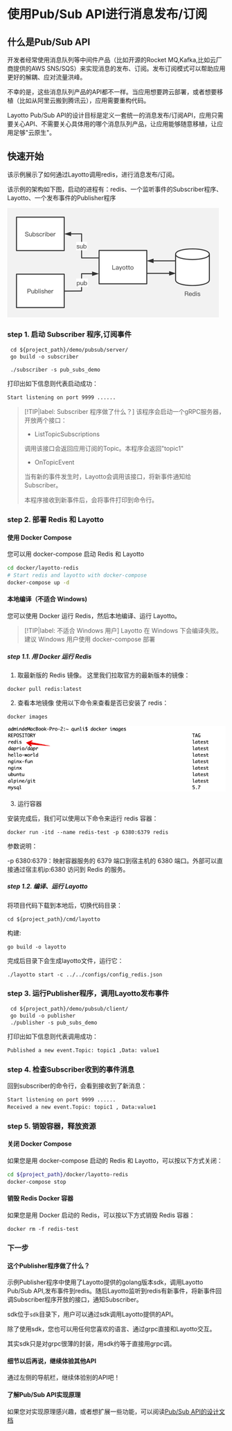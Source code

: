 # 使用Pub/Sub API进行消息发布/订阅
## 什么是Pub/Sub API
开发者经常使用消息队列等中间件产品（比如开源的Rocket MQ,Kafka,比如云厂商提供的AWS SNS/SQS）来实现消息的发布、订阅。发布订阅模式可以帮助应用更好的解耦、应对流量洪峰。

不幸的是，这些消息队列产品的API都不一样。当应用想要跨云部署，或者想要移植（比如从阿里云搬到腾讯云），应用需要重构代码。

Layotto Pub/Sub API的设计目标是定义一套统一的消息发布/订阅API，应用只需要关心API、不需要关心具体用的哪个消息队列产品，让应用能够随意移植，让应用足够"云原生"。

## 快速开始

该示例展示了如何通过Layotto调用redis，进行消息发布/订阅。

该示例的架构如下图，启动的进程有：redis、一个监听事件的Subscriber程序、Layotto、一个发布事件的Publisher程序

![img_1.png](../../../img/mq/start/img_1.png)

### step 1. 启动 Subscriber 程序,订阅事件
```shell
 cd ${project_path}/demo/pubsub/server/
 go build -o subscriber
```

```shell @background
 ./subscriber -s pub_subs_demo
```
打印出如下信息则代表启动成功：

```bash
Start listening on port 9999 ...... 
```

> [!TIP|label: Subscriber 程序做了什么？]
> 该程序会启动一个gRPC服务器，开放两个接口：
> - ListTopicSubscriptions
>
> 调用该接口会返回应用订阅的Topic。本程序会返回"topic1"
>
> - OnTopicEvent
>
> 当有新的事件发生时，Layotto会调用该接口，将新事件通知给Subscriber。
>
> 本程序接收到新事件后，会将事件打印到命令行。

### step 2. 部署 Redis 和 Layotto
<!-- tabs:start -->
#### **使用 Docker Compose**
您可以用 docker-compose 启动 Redis 和 Layotto

```bash
cd docker/layotto-redis
# Start redis and layotto with docker-compose
docker-compose up -d
```

#### **本地编译（不适合 Windows)**
您可以使用 Docker 运行 Redis，然后本地编译、运行 Layotto。

> [!TIP|label: 不适合 Windows 用户]
> Layotto 在 Windows 下会编译失败。建议 Windows 用户使用 docker-compose 部署

##### step 1.1. 用 Docker 运行 Redis
1. 取最新版的 Redis 镜像。
这里我们拉取官方的最新版本的镜像：

```shell
docker pull redis:latest
```

2. 查看本地镜像
   使用以下命令来查看是否已安装了 redis：

```shell
docker images
```
![img.png](../../../img/mq/start/img.png)

3. 运行容器

安装完成后，我们可以使用以下命令来运行 redis 容器：

```shell
docker run -itd --name redis-test -p 6380:6379 redis
```

参数说明：

-p 6380:6379：映射容器服务的 6379 端口到宿主机的 6380 端口。外部可以直接通过宿主机ip:6380 访问到 Redis 的服务。

##### step 1.2. 编译、运行 Layotto

将项目代码下载到本地后，切换代码目录：

```shell
cd ${project_path}/cmd/layotto
```

构建:

```shell @if.not.exist layotto
go build -o layotto
```

完成后目录下会生成layotto文件，运行它：

```shell @background
./layotto start -c ../../configs/config_redis.json
```
<!-- tabs:end -->

### step 3. 运行Publisher程序，调用Layotto发布事件

```shell
 cd ${project_path}/demo/pubsub/client/
 go build -o publisher
 ./publisher -s pub_subs_demo
```

打印出如下信息则代表调用成功：

```bash
Published a new event.Topic: topic1 ,Data: value1 
```

### step 4. 检查Subscriber收到的事件消息

回到subscriber的命令行，会看到接收到了新消息：

```bash
Start listening on port 9999 ...... 
Received a new event.Topic: topic1 , Data:value1 
```

### step 5. 销毁容器，释放资源
<!-- tabs:start -->
#### **关闭 Docker Compose**
如果您是用 docker-compose 启动的 Redis 和 Layotto，可以按以下方式关闭：

```bash
cd ${project_path}/docker/layotto-redis
docker-compose stop
```
#### **销毁 Redis Docker 容器**
如果您是用 Docker 启动的 Redis，可以按以下方式销毁 Redis 容器：

```shell
docker rm -f redis-test
```
<!-- tabs:end -->


### 下一步
#### 这个Publisher程序做了什么？
示例Publisher程序中使用了Layotto提供的golang版本sdk，调用Layotto Pub/Sub API,发布事件到redis。随后Layotto监听到redis有新事件，将新事件回调Subscriber程序开放的接口，通知Subscriber。

sdk位于`sdk`目录下，用户可以通过sdk调用Layotto提供的API。

除了使用sdk，您也可以用任何您喜欢的语言、通过grpc直接和Layotto交互。

其实sdk只是对grpc很薄的封装，用sdk约等于直接用grpc调。


#### 细节以后再说，继续体验其他API
通过左侧的导航栏，继续体验别的API吧！

#### 了解Pub/Sub API实现原理

如果您对实现原理感兴趣，或者想扩展一些功能，可以阅读[Pub/Sub API的设计文档](zh/design/pubsub/pubsub-api-and-compability-with-dapr-component.md)